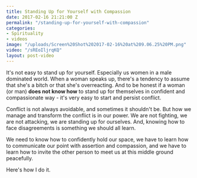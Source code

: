 ```yaml
---
title: Standing Up for Yourself with Compassion
date: 2017-02-16 21:21:00 Z
permalink: "/standing-up-for-yourself-with-compassion"
categories:
- Spirituality
- videos
image: "/uploads/Screen%20Shot%202017-02-16%20at%209.06.25%20PM.png"
video: "/sREoIljrqKQ"
layout: post-video
---
```


It's not easy to stand up for yourself. Especially us women in a male dominated world. When a woman speaks up, there's a tendency to assume that she's a bitch or that she's overreacting. And to be honest if a woman (or man) **does not know how** to stand up for themselves in confident and compassionate way - it's very easy to start and persist conflict. 

Conflict is not always avoidable, and sometimes it shouldn't be. But how we manage and transform the conflict is in our power. We are not fighting, we are not attacking, we are standing up for ourselves. And, knowing how to face disagreements is something we should all learn.

We need to know how to confidently hold our space, we have to learn how to communicate our point with assertion and compassion, and we have to learn how to invite the other person to meet us at this middle ground peacefully. 

Here's how I do it.
